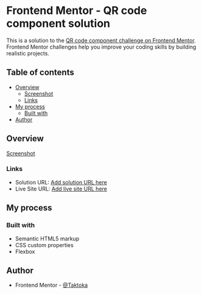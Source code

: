 # Frontend Mentor - QR code component solution

This is a solution to the [QR code component challenge on Frontend Mentor](https://www.frontendmentor.io/challenges/qr-code-component-iux_sIO_H). Frontend Mentor challenges help you improve your coding skills by building realistic projects.

## Table of contents

- [Overview](#overview)
  - [Screenshot](./design/screenshot.png)
  - [Links](//http)
- [My process](#my-process)
  - [Built with](#built-with)
- [Author](#author)

## Overview

[Screenshot](./design/screenshot.png)

### Links

- Solution URL: [Add solution URL here]()
- Live Site URL: [Add live site URL here](https://your-live-site-url.com)

## My process

### Built with

- Semantic HTML5 markup
- CSS custom properties
- Flexbox

## Author

- Frontend Mentor - [@Taktoka](https://www.frontendmentor.io/profile/Heba)
